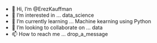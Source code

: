 - 👋 Hi, I’m @ErezKauffman
- 👀 I’m interested in ... data_science
- 🌱 I’m currently learning ... Machine kearning using Python
- 💞️ I’m looking to collaborate on ... data
- 📫 How to reach me ... drop_a_message

<!---
goldengold2016/goldengold2016 is a ✨ special ✨ repository because its `README.md` (this file) appears on your GitHub profile.
You can click the Preview link to take a look at your changes.
--->
